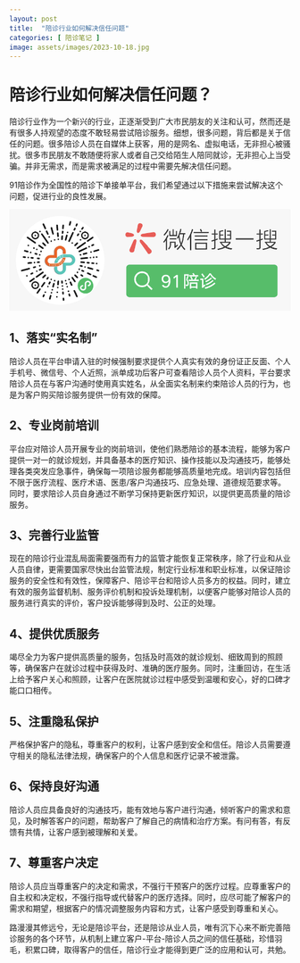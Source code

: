 ```yaml
---
layout: post
title:  "陪诊行业如何解决信任问题"
categories: [ 陪诊笔记 ]
image: assets/images/2023-10-18.jpg
---
```


# 陪诊行业如何解决信任问题？

陪诊行业作为一个新兴的行业，正逐渐受到广大市民朋友的关注和认可，然而还是有很多人持观望的态度不敢轻易尝试陪诊服务。细想，很多问题，背后都是关于信任的问题。很多陪诊人员在自媒体上获客，用的是网名、虚拟电话，无非担心被骚扰。很多市民朋友不敢随便将家人或者自己交给陌生人陪同就诊，无非担心上当受骗。并非无需求，而是需求被满足的过程中需要先解决信任问题。

91陪诊作为全国性的陪诊下单接单平台，我们希望通过以下措施来尝试解决这个问题，促进行业的良性发展。

![就医找陪诊，就找91陪诊](/assets/images/system/miniprogram-ad.png)

## 1、落实“实名制”

陪诊人员在平台申请入驻的时候强制要求提供个人真实有效的身份证正反面、个人手机号、微信号、个人近照，派单成功后客户可查看陪诊人员个人资料，平台要求陪诊人员在与客户沟通时使用真实姓名，从全面实名制来约束陪诊人员的行为，也是为客户购买陪诊服务提供一份有效的保障。


## 2、专业岗前培训

平台应对陪诊人员开展专业的岗前培训，使他们熟悉陪诊的基本流程，能够为客户提供一对一的就诊规划，并具备基本的医疗知识、操作技能以及沟通技巧，能够处理各类突发应急事件，确保每一项陪诊服务都能够高质量地完成。培训内容包括但不限于医疗流程、医疗术语、医患/客户沟通技巧、应急处理、道德规范要求等。同时，要求陪诊人员自身通过不断学习保持更新医疗知识，以提供更高质量的陪诊服务。

## 3、完善行业监管

现在的陪诊行业混乱局面需要强而有力的监管才能恢复正常秩序，除了行业和从业人员自律，更需要国家尽快出台监管法规，制定行业标准和职业标准，以保证陪诊服务的安全性和有效性，保障客户、陪诊平台和陪诊人员多方的权益。同时，建立有效的服务监督机制、服务评价机制和投诉处理机制，以便客户能够对陪诊人员的服务进行真实的评价，客户投诉能够得到及时、公正的处理。

## 4、提供优质服务

竭尽全力为客户提供高质量的服务，包括及时高效的就诊规划、细致周到的照顾等，确保客户在就诊过程中获得及时、准确的医疗服务。同时，注重回访，在生活上给予客户关心和照顾，让客户在医院就诊过程中感受到温暖和安心，好的口碑才能口口相传。

## 5、注重隐私保护

严格保护客户的隐私，尊重客户的权利，让客户感到安全和信任。陪诊人员需要遵守相关的隐私法律法规，确保客户的个人信息和医疗记录不被泄露。



## 6、保持良好沟通

陪诊人员应具备良好的沟通技巧，能有效地与客户进行沟通，倾听客户的需求和意见，及时解答客户的问题，帮助客户了解自己的病情和治疗方案。有问有答，有反馈有共情，让客户感到被理解和关爱。

## 7、尊重客户决定

陪诊人员应当尊重客户的决定和需求，不强行干预客户的医疗过程。应尊重客户的自主权和决定权，不强行指导或代替客户的医疗选择。同时，应尽可能了解客户的需求和期望，根据客户的情况调整服务内容和方式，让客户感受到尊重和关心。

路漫漫其修远兮，无论是陪诊平台，还是陪诊从业人员，唯有沉下心来不断完善陪诊服务的各个环节，从机制上建立客户-平台-陪诊人员之间的信任基础，珍惜羽毛，积累口碑，取得客户的信任，陪诊行业才能得到更广泛的应用和认可，共勉。
